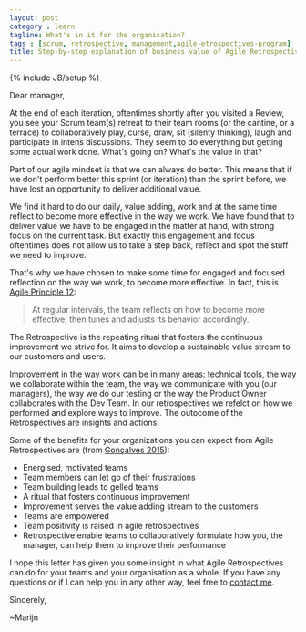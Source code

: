 ```yaml
---
layout: post
category : learn
tagline: What's in it for the organisation?
tags : [scrum, retrospective, management,agile-etrospectives-program]
title: Step-by-step explanation of business value of Agile Retrospectives to management
---
```

{% include JB/setup %}

Dear manager,

At the end of each iteration, oftentimes shortly after you visited a Review, you see your Scrum team(s) retreat to their team rooms (or the cantine, or a terrace) to collaboratively play, curse, draw, sit (silenty thinking), laugh and participate in intens discussions. They seem to do everything but getting some actual work done. What's going on? What's the value in that?

Part of our agile mindset is that we can always do better. This means that if we don't perform better this sprint (or iteration) than the sprint before, we have lost an opportunity to deliver additional value. 

We find it hard to do our daily, value adding, work and at the same time reflect to become more effective in the way we work. We have found that to deliver value we have to be engaged in the matter at hand, with strong focus on the current task. But exactly this engagement and focus oftentimes does not allow us to take a step back, reflect and spot the stuff we need to improve.

That's why we have chosen to make some time for engaged and focused reflection on the way we work, to become more effective. In fact, this is [Agile Principle 12]:

> At regular intervals, the team reflects on how to become more effective, 
> then tunes and adjusts its behavior accordingly.

The Retrospective is the repeating ritual that fosters the continuous improvement we strive for. It aims to develop a sustainable value stream to our customers and users.

Improvement in the way work can be in many areas: technical tools, the way we collaborate within the team, the way we communicate with you (our managers), the way we do our testing or the way the Product Owner collaborates with the Dev Team. In our retrospectives we refelct on how we performed and explore ways to improve. The outocome of the Retrospectives are insights and actions.

Some of the benefits for your organizations you can expect from Agile Retrospectives are (from [Gonçalves 2015]):

 * Energised, motivated teams
 * Team members can let go of their frustrations
 * Team building leads to gelled teams
 * A ritual that fosters continuous improvement
 * Improvement serves the value adding stream to the customers
 * Teams are empowered
 * Team positivity is raised in agile retrospectives
 * Retrospective enable teams to collaboratively formulate how you, the manager, can help them to improve their performance

I hope this letter has given you some insight in what Agile Retrospectives can do for your teams and your organisation as a whole. If you have any questions or if I can help you in any other way, feel free to [contact me].

Sincerely,

~Marijn

 [Agile Principle 12]: http://agilemanifesto.org/principles.html
 [contact me]: /contact.md
 [Gonçalves 2015]: https://oikosofyseries.com/agile-retrospectives-free-program



